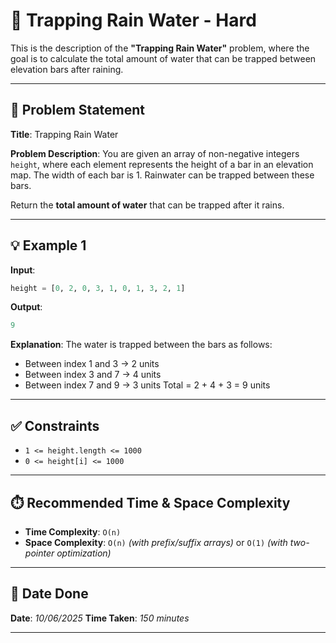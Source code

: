 # 🧮 Trapping Rain Water - Hard

This is the description of the **"Trapping Rain Water"** problem, where the goal is to calculate the total amount of water that can be trapped between elevation bars after raining.

---

## 📌 Problem Statement

**Title**: Trapping Rain Water

**Problem Description**:
You are given an array of non-negative integers `height`, where each element represents the height of a bar in an elevation map.
The width of each bar is 1. Rainwater can be trapped between these bars.

Return the **total amount of water** that can be trapped after it rains.

---

## 💡 Example 1

**Input**:

```python
height = [0, 2, 0, 3, 1, 0, 1, 3, 2, 1]
```

**Output**:

```python
9
```

**Explanation**:
The water is trapped between the bars as follows:

* Between index 1 and 3 → 2 units
* Between index 3 and 7 → 4 units
* Between index 7 and 9 → 3 units
  Total = 2 + 4 + 3 = 9 units

---

## ✅ Constraints

* `1 <= height.length <= 1000`
* `0 <= height[i] <= 1000`

---

## ⏱️ Recommended Time & Space Complexity

* **Time Complexity**: `O(n)`
* **Space Complexity**: `O(n)` *(with prefix/suffix arrays)* or `O(1)` *(with two-pointer optimization)*

---

## 📅 Date Done

**Date**: *10/06/2025*
**Time Taken**: *150 minutes*

---
